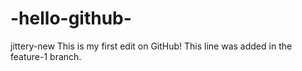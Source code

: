 # -hello-github-
jittery-new
This is my first edit on GitHub!
This line was added in the feature-1 branch.
